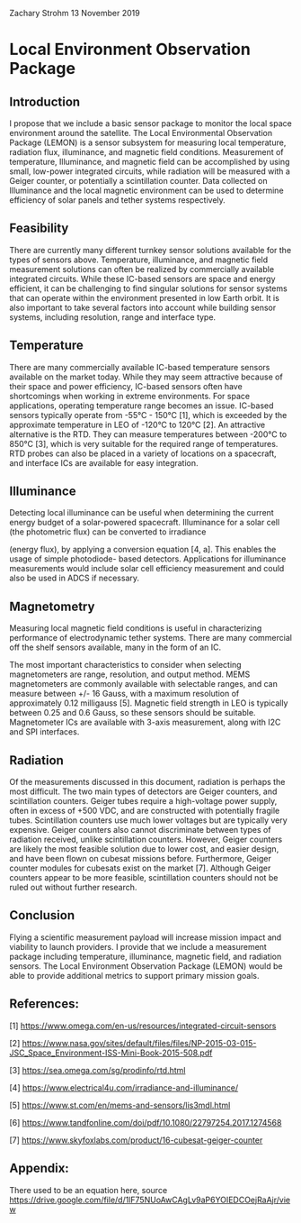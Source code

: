 Zachary Strohm
13 November 2019

# Local Environment Observation Package

## Introduction
I propose that we include a basic sensor package to monitor the local space environment around the satellite. The Local Environmental Observation Package (LEMON) is a sensor subsystem for measuring local temperature, radiation flux, illuminance, and magnetic field conditions. Measurement of temperature, Illuminance, and magnetic field can be accomplished by using small, low-power integrated circuits, while radiation will be measured with a Geiger counter, or potentially a scintillation counter. Data collected on Illuminance and the local magnetic environment can be used to determine efficiency of solar panels and tether systems respectively.

## Feasibility
There are currently many different turnkey sensor solutions available for the types of sensors above. Temperature, illuminance, and magnetic field measurement solutions can often be realized by commercially available integrated circuits. While these IC-based sensors are space and energy efficient, it can be challenging to find singular solutions for sensor systems that can operate within the environment presented in low Earth orbit. It is also important to take several factors into account while building sensor systems, including resolution, range and interface type.

## Temperature
There are many commercially available IC-based temperature sensors available on the market today. While they may seem attractive because of their space and power efficiency, IC-based sensors often have shortcomings when working in extreme environments. For space applications, operating temperature range becomes an issue. IC-based sensors typically operate from -55°C - 150°C [1], which is exceeded by the approximate temperature in LEO of -120°C to 120°C [2]. An attractive alternative is the RTD. They can measure temperatures between -200°C to 850°C [3], which is very suitable for the required range of temperatures. RTD probes can also be placed in a variety of locations on a spacecraft, and interface ICs are available for easy integration.

## Illuminance
Detecting local illuminance can be useful when determining the current energy budget of a solar-powered spacecraft. Illuminance for a solar cell (the photometric flux) can be converted to irradiance

(energy flux), by applying a conversion equation [4, a]. This enables the usage of simple photodiode- based detectors. Applications for illuminance measurements would include solar cell efficiency measurement and could also be used in ADCS if necessary.

## Magnetometry
Measuring local magnetic field conditions is useful in characterizing performance of electrodynamic tether systems. There are many commercial off the shelf sensors available, many in the form of an IC.

The most important characteristics to consider when selecting magnetometers are range, resolution, and output method. MEMS magnetometers are commonly available with selectable ranges, and can measure between +/- 16 Gauss, with a maximum resolution of approximately 0.12 milligauss [5]. Magnetic field strength in LEO is typically between 0.25 and 0.6 Gauss, so these sensors should be suitable. Magnetometer ICs are available with 3-axis measurement, along with I2C and SPI interfaces.

## Radiation
Of the measurements discussed in this document, radiation is perhaps the most difficult. The two main types of detectors are Geiger counters, and scintillation counters. Geiger tubes require a high-voltage power supply, often in excess of +500 VDC, and are constructed with potentially fragile tubes. Scintillation counters use much lower voltages but are typically very expensive. Geiger counters also cannot discriminate between types of radiation received, unlike scintillation counters. However, Geiger counters are likely the most feasible solution due to lower cost, and easier design, and have been flown on cubesat missions before. Furthermore, Geiger counter modules for cubesats exist on the market [7]. Although Geiger counters appear to be more feasible, scintillation counters should not be ruled out without further research.

## Conclusion
Flying a scientific measurement payload will increase mission impact and viability to launch providers. I provide that we include a measurement package including temperature, illuminance, magnetic field, and radiation sensors. The Local Environment Observation Package (LEMON) would be able to provide additional metrics to support primary mission goals.

## References:
[1] https://www.omega.com/en-us/resources/integrated-circuit-sensors

[2] https://www.nasa.gov/sites/default/files/files/NP-2015-03-015-JSC_Space_Environment-ISS-Mini-Book-2015-508.pdf

[3] https://sea.omega.com/sg/prodinfo/rtd.html

[4] https://www.electrical4u.com/irradiance-and-illuminance/

[5] https://www.st.com/en/mems-and-sensors/lis3mdl.html

[6] https://www.tandfonline.com/doi/pdf/10.1080/22797254.2017.1274568

[7] https://www.skyfoxlabs.com/product/16-cubesat-geiger-counter

## Appendix:
There used to be an equation here, source https://drive.google.com/file/d/1lF75NUoAwCAgLv9aP6YOIEDCOejRaAjr/view
